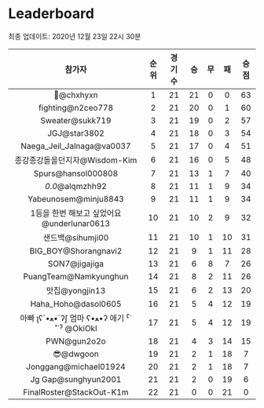 # Leaderboard
최종 업데이트: 2020년 12월 23일 22시 30분




| 참가자 | 순위 | 경기수 | 승 | 무 | 패 | 승점 |
|:---:|:---:|:---:|:---:|:---:|:---:|:---:|
| 👑@chxhyxn | 1 | 21 | 21 | 0 | 0 | 63 |
| fighting@n2ceo778 | 2 | 21 | 20 | 0 | 1 | 60 |
| Sweater@sukk719 | 3 | 21 | 19 | 0 | 2 | 57 |
| JGJ@star3802 | 4 | 21 | 18 | 0 | 3 | 54 |
| Naega_Jeil_Jalnaga@va0037 | 5 | 21 | 17 | 0 | 4 | 51 |
| 종강종강돌을던지자@Wisdom-Kim | 6 | 21 | 16 | 0 | 5 | 48 |
| Spurs@hansol000808 | 7 | 21 | 13 | 1 | 7 | 40 |
| _0.0_@alqmzhh92 | 8 | 21 | 11 | 1 | 9 | 34 |
| Yabeunosem@minju8843 | 9 | 21 | 11 | 1 | 9 | 34 |
| 1등을 한번 해보고 싶었어요@underlunar0613 | 10 | 21 | 10 | 2 | 9 | 32 |
| 샌드백@sihumji00 | 11 | 21 | 10 | 1 | 10 | 31 |
| BIG_BOY@Shorangnavi2 | 12 | 21 | 9 | 1 | 11 | 28 |
| SON7@jigajiga | 13 | 21 | 6 | 8 | 7 | 26 |
| PuangTeam@Namkyunghun | 14 | 21 | 8 | 2 | 11 | 26 |
| 맛집@yongjin13 | 15 | 21 | 6 | 2 | 13 | 20 |
| Haha_Hoho@dasol0605 | 16 | 21 | 5 | 4 | 12 | 19 |
|  아빠  ʅʕ´•ﻌ•`ʔʃ  엄마 ʕ•ﻌ•ʔ 애기 ˁ˙˟˙ˀ @OkiOkl | 17 | 21 | 5 | 4 | 12 | 19 |
| PWN@gun2o2o | 18 | 21 | 4 | 3 | 14 | 15 |
| 😎@dwgoon | 19 | 21 | 2 | 1 | 18 | 7 |
| Jonggang@michael01924 | 20 | 21 | 2 | 1 | 18 | 7 |
| Jg Gap@sunghyun2001 | 21 | 21 | 2 | 0 | 19 | 6 |
| FinalRoster@StackOut-K1m | 22 | 21 | 0 | 0 | 21 | 0 |